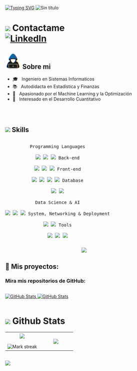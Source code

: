 [![Typing SVG](https://readme-typing-svg.herokuapp.com?color=FF3670&size=40&center=true&vCenter=true&width=1000&lines=Hola,+mi+nombre+es+Sebastian+Febre;Ingeniero+en+Sistemas;Bienvenido+a+mi+perfil+de+Github)](https://git.io/typing-svg)
![Sin título](https://github.com/sebafebre/sebafebre/assets/85856725/023ec52d-ab71-4a6e-9648-5943d4cba51e)

# <img src="https://media.giphy.com/media/TEnXkcsHrP4YedChhA/giphy.gif" width ="25"> <b>Contactame<br> [![LinkedIn](https://img.shields.io/badge/Sebastian%20Febre-%230077B5.svg?logo=linkedin&logoColor=white)](https://www.linkedin.com/in/sebasti%C3%A1n-febre/) </b>



## <picture><img src="https://github.com/0xAbdulKhalid/0xAbdulKhalid/raw/main/assets/mdImages/about_me.gif" width="50px"></picture> **Sobre mi**

<ul>
  <li>🎓 &nbsp; Ingeniero en Sistemas Informaticos</li>
  <li>📚 &nbsp; Autodidacta en Estadística y Finanzas</li>
  <li>🤔 &nbsp; Apasionado por el Machine Learning y la Optimización</li>
  <li>👑 &nbsp; Interesado en el Desarrollo Cuantitativo</li>
</ul>

<br>
<br>

## <img src="https://media2.giphy.com/media/QssGEmpkyEOhBCb7e1/giphy.gif?cid=ecf05e47a0n3gi1bfqntqmob8g9aid1oyj2wr3ds3mg700bl&rid=giphy.gif" width="25"><b> Skills</b>

<p style="display: inline-block;" align="center">
  <kbd>
    <kbd>Programming Languages</kbd>
    <br><br>
    <img width="30px" src="https://cdn.jsdelivr.net/gh/devicons/devicon/icons/python/python-plain.svg" />
    <img width="30px" src="https://cdn.jsdelivr.net/gh/devicons/devicon/icons/csharp/csharp-plain.svg" />
    <img width="30px" src="https://cdn.jsdelivr.net/gh/devicons/devicon@latest/icons/cplusplus/cplusplus-original.svg" />
              
  </kbd>
  <kbd>
    <kbd>Back-end</kbd>
    <br><br>
    <img width="30px" src="https://cdn.jsdelivr.net/gh/devicons/devicon/icons/dotnetcore/dotnetcore-original.svg" />
    <img width="30px" src="https://cdn.jsdelivr.net/gh/devicons/devicon/icons/dot-net/dot-net-original.svg" />
    <img width="30px" src="https://cdn.jsdelivr.net/gh/devicons/devicon/icons/flask/flask-original-wordmark.svg" />
    <link rel="stylesheet" type='text/css' href="https://cdn.jsdelivr.net/gh/devicons/devicon@latest/devicon.min.css" />     
  </kbd>
  <kbd>
    <kbd>Front-end</kbd>
    <br><br>
    <img width="30px" src="https://cdn.jsdelivr.net/gh/devicons/devicon/icons/html5/html5-original.svg" />
    <img width="30px" src="https://cdn.jsdelivr.net/gh/devicons/devicon/icons/css3/css3-plain.svg" />
    <img width="30px" src="https://cdn.jsdelivr.net/gh/devicons/devicon/icons/javascript/javascript-original.svg" />
    <img width="30px" src="https://cdn.jsdelivr.net/gh/devicons/devicon@latest/icons/typescript/typescript-original.svg" />
          
  </kbd>
  <kbd>
    <kbd>Database</kbd>
    <br><br>
    <img width="30px" src="https://cdn.jsdelivr.net/gh/devicons/devicon/icons/microsoftsqlserver/microsoftsqlserver-plain.svg" />
    <img width="30px" src="https://cdn.jsdelivr.net/gh/devicons/devicon/icons/mongodb/mongodb-plain.svg" />
    
  </kbd>
  <br><br>
  <kbd>
    <kbd>Data Science & AI</kbd>
    <br><br>
    <img width="30px" src="https://cdn.jsdelivr.net/gh/devicons/devicon/icons/tensorflow/tensorflow-original.svg" />
    <img width="30px" src="https://cdn.jsdelivr.net/gh/devicons/devicon/icons/numpy/numpy-original.svg" />
    <img width="30px" src="https://cdn.jsdelivr.net/gh/devicons/devicon/icons/pandas/pandas-original.svg" />
  </kbd>
  <kbd>
    <kbd>System, Networking & Deployment</kbd>
    <br><br>
    <img width="30px" src="https://cdn.jsdelivr.net/gh/devicons/devicon/icons/git/git-plain.svg" />
    <img width="30px" src="https://cdn.jsdelivr.net/gh/devicons/devicon/icons/docker/docker-plain.svg" />
  </kbd>
  <kbd>
    <kbd>Tools</kbd>
    <br><br>
    <img width="30px" src="https://cdn.jsdelivr.net/gh/devicons/devicon/icons/vscode/vscode-original.svg" />
    <img width="30px" src="https://cdn.jsdelivr.net/gh/devicons/devicon/icons/jupyter/jupyter-original.svg" />
    <img width="30px" src="https://cdn.jsdelivr.net/gh/devicons/devicon/icons/visualstudio/visualstudio-plain.svg" />
  </kbd>
</p>

<p align="center">
  <img src="https://user-images.githubusercontent.com/73097560/115834477-dbab4500-a447-11eb-908a-139a6edaec5c.gif">
  <br>
  
  ## 📖 Mis proyectos:
  <h3>Mira mis repositorios de GitHub:</h3>
  <div>
    <p style="display: inline-block;" align="center">
      <a href="https://github.com/sebafebre/Hotel-SGH">
        <img src="https://github-readme-stats.vercel.app/api/pin/?username=sebafebre&theme=github_dark&repo=Hotel-SGH" alt="GitHub Stats" />
      </a>
      <a href="https://github.com/sebafebre/Hotel-SGH">
        <img src="https://github-readme-stats.vercel.app/api/pin/?username=sebafebre&theme=github_dark&repo=Hotel-SGH" alt="GitHub Stats" />
      </a>
    </p>
  </div>
  
  # <img src="https://media.giphy.com/media/iY8CRBdQXODJSCERIr/giphy.gif" width="25"> <b>Github Stats</b>
  <table border="0" align="center">
    <tr border="0">
      <td width="50%" align="center">
        <img align="center" src="https://github-readme-stats.vercel.app/api?username=sebafebre&theme=github_dark&show_icons=true&count_private=true" />
        <br><br>
        <img title="🔥 Get streak stats for your profile at git.io/streak-stats" alt="Mark streak" src="https://github-readme-streak-stats.herokuapp.com/?user=sebafebre&theme=dark&hide_border=true" />
      </td>
      <td width="50%" align="center">
        <p align="center">
          <img align="center" src="https://github-readme-stats.vercel.app/api/top-langs/?username=TekyaygilFethi&layout=compact&theme=github_dark&langs_count=10&exclude_repo=kasweb">
        </p>
      </td>
    </tr>
  </table>
  <br>
  <img src="https://user-images.githubusercontent.com/73097560/115834477-dbab4500-a447-11eb-908a-139a6edaec5c.gif">
</p>

